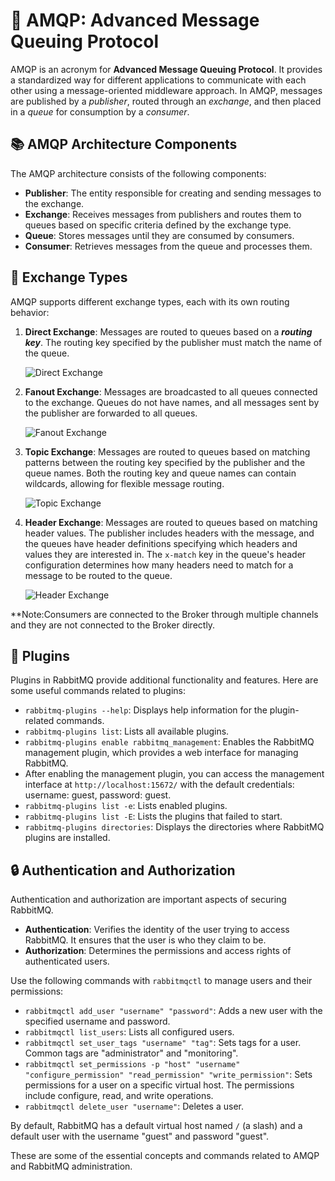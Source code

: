 # 🐇 AMQP: Advanced Message Queuing Protocol

AMQP is an acronym for **Advanced Message Queuing Protocol**. It provides a standardized way for different applications to communicate with each other using a message-oriented middleware approach. In AMQP, messages are published by a *publisher*, routed through an *exchange*, and then placed in a *queue* for consumption by a *consumer*.

## 📚 AMQP Architecture Components

The AMQP architecture consists of the following components:

- **Publisher**: The entity responsible for creating and sending messages to the exchange.
- **Exchange**: Receives messages from publishers and routes them to queues based on specific criteria defined by the exchange type.
- **Queue**: Stores messages until they are consumed by consumers.
- **Consumer**: Retrieves messages from the queue and processes them.

## 🔄 Exchange Types

AMQP supports different exchange types, each with its own routing behavior:

1. **Direct Exchange**: Messages are routed to queues based on a ***routing key***. The routing key specified by the publisher must match the name of the queue.
   
      ![Direct Exchange](https://lostechies.com/content/derekgreer/uploads/2012/03/DirectExchange_thumb1.png)

2. **Fanout Exchange**: Messages are broadcasted to all queues connected to the exchange. Queues do not have names, and all messages sent by the publisher are forwarded to all queues.
   
      ![Fanout Exchange](https://lostechies.com/content/derekgreer/uploads/2012/03/FanoutExchange_thumb2.png)

3. **Topic Exchange**: Messages are routed to queues based on matching patterns between the routing key specified by the publisher and the queue names. Both the routing key and queue names can contain wildcards, allowing for flexible message routing.

    ![Topic Exchange](https://lostechies.com/content/derekgreer/uploads/2012/03/TopicExchange_thumb2.png)
   
4. **Header Exchange**: Messages are routed to queues based on matching header values. The publisher includes headers with the message, and the queues have header definitions specifying which headers and values they are interested in. The `x-match` key in the queue's header configuration determines how many headers need to match for a message to be routed to the queue.


     ![Header Exchange](https://lostechies.com/content/derekgreer/uploads/2012/03/HeadersExchange_thumb2.png)


**Note:Consumers are connected to the Broker through multiple channels and they are not connected to the Broker directly.



## 🧩 Plugins

Plugins in RabbitMQ provide additional functionality and features. Here are some useful commands related to plugins:

- `rabbitmq-plugins --help`: Displays help information for the plugin-related commands.
- `rabbitmq-plugins list`: Lists all available plugins.
- `rabbitmq-plugins enable rabbitmq_management`: Enables the RabbitMQ management plugin, which provides a web interface for managing RabbitMQ.
- After enabling the management plugin, you can access the management interface at `http://localhost:15672/` with the default credentials: username: guest, password: guest.
- `rabbitmq-plugins list -e`: Lists enabled plugins.
- `rabbitmq-plugins list -E`: Lists the plugins that failed to start.
- `rabbitmq-plugins directories`: Displays the directories where RabbitMQ plugins are installed.

## 🔒 Authentication and Authorization

Authentication and authorization are important aspects of securing RabbitMQ.

- **Authentication**: Verifies the identity of the user trying to access RabbitMQ. It ensures that the user is who they claim to be.
- **Authorization**: Determines the permissions and access rights of authenticated users.

Use the following commands with `rabbitmqctl` to manage users and their permissions:

- `rabbitmqctl add_user "username" "password"`: Adds a new user with the specified username and password.
- `rabbitmqctl list_users`: Lists all configured users.
- `rabbitmqctl set_user_tags "username" "tag"`: Sets tags for a user. Common tags are "administrator" and "monitoring".
- `rabbitmqctl set_permissions -p "host" "username" "configure_permission" "read_permission" "write_permission"`: Sets permissions for a user on a specific virtual host. The permissions include configure, read, and write operations.
- `rabbitmqctl delete_user "username"`: Deletes a user.

By default, RabbitMQ has a default virtual host named `/` (a slash) and a default user with the username "guest" and password "guest".

These are some of the essential concepts and commands related to AMQP and RabbitMQ administration.